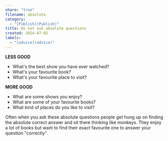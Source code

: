 ```yaml
---
share: "true"
filename: absolute
category:
  - "[Publish](Publish)"
title: Do not ask absolute questions
created: 2024-07-02
labels:
  - "[advice](advice)"
---
```


**LESS GOOD**

- What's the best show you have ever watched?
- What's your favourite book?
- What's your favourite place to visit?

**MORE GOOD**

- What are some shows you enjoy?
- What are some of your favourite books?
- What kind of places do you like to visit?

Often when you ask these absolute questions people get hung up on finding the absolute correct answer and sit there thinking like monkeys. They enjoy a lot of books but want to find their exact favourite one to answer your question "correctly".
